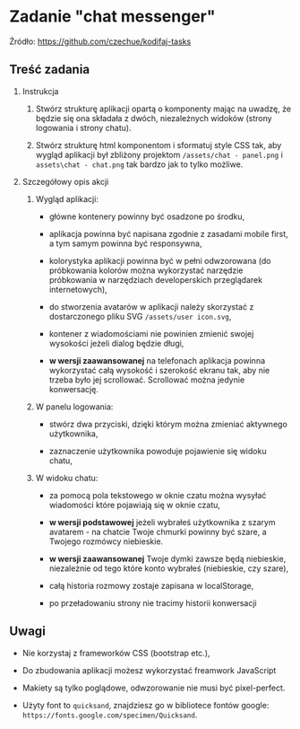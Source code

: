 # Zadanie "chat messenger"

Źródło: https://github.com/czechue/kodifaj-tasks

## Treść zadania

1. Instrukcja

    1. Stwórz strukturę aplikacji opartą o komponenty mając na uwadzę, że będzie się ona składała z dwóch, niezależnych widoków (strony logowania i strony chatu).
    
    2. Stwórz strukturę html komponentom i sformatuj style CSS tak, aby wygląd aplikacji był zbliżony projektom `/assets/chat - panel.png` i `assets\chat - chat.png` tak bardzo jak to tylko możliwe.
    
2. Szczegółowy opis akcji

    1. Wygląd aplikacji:

        - główne kontenery powinny być osadzone po środku,

        - aplikacja powinna być napisana zgodnie z zasadami mobile first, a tym samym powinna być responsywna,

        - kolorystyka aplikacji powinna być w pełni odwzorowana (do próbkowania kolorów można wykorzystać narzędzie próbkowania w narzędziach developerskich przeglądarek internetowych),

        - do stworzenia avatarów w aplikacji należy skorzystać z dostarczonego pliku SVG `/assets/user icon.svg`,

        - kontener z wiadomościami nie powinien zmienić swojej wysokości jeżeli dialog będzie długi,

        - **w wersji zaawansowanej** na telefonach aplikacja powinna wykorzystać całą wysokość i szerokość ekranu tak, aby nie trzeba było jej scrollować. Scrollować można jedynie konwersację.

    2. W panelu logowania:

        - stwórz dwa przyciski, dzięki którym można zmieniać aktywnego użytkownika,

        - zaznaczenie użytkownika powoduje pojawienie się widoku chatu,

    3. W widoku chatu:

        - za pomocą pola tekstowego w oknie czatu można wysyłać wiadomości które pojawiają się w oknie czatu,
        
        - **w wersji podstawowej** jeżeli wybrałeś użytkownika z szarym avatarem - na chatcie Twoje chmurki powinny być szare, a Twojego rozmówcy niebieskie.

        - **w wersji zaawansowanej** Twoje dymki zawsze będą niebieskie, niezależnie od tego które konto wybrałeś (niebieskie, czy szare),

        - całą historia rozmowy zostaje zapisana w localStorage,
        
        - po przeładowaniu strony nie tracimy historii konwersacji

    
## Uwagi
    
*   Nie korzystaj z frameworków CSS (bootstrap etc.),

*   Do zbudowania aplikacji możesz wykorzystać freamwork JavaScript

*   Makiety są tylko poglądowe, odwzorowanie nie musi być pixel-perfect.

*   Użyty font to `quicksand`, znajdziesz go w bibliotece fontów google: `https://fonts.google.com/specimen/Quicksand`.
